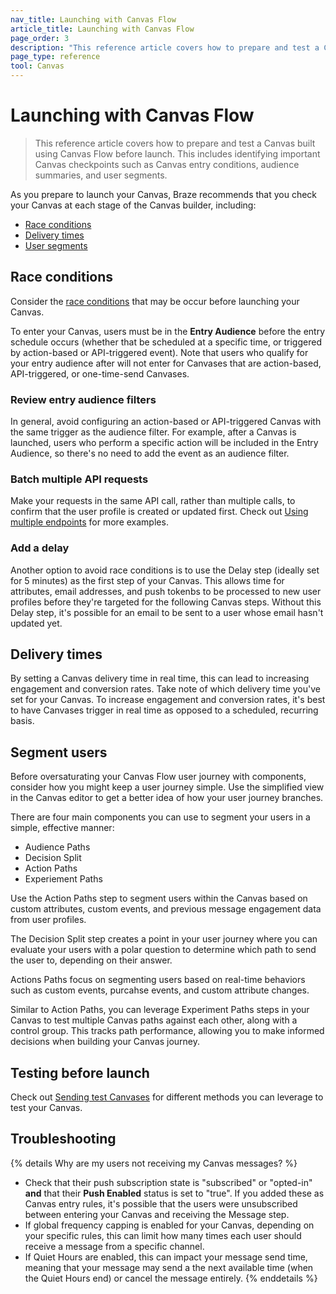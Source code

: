 ```yaml
---
nav_title: Launching with Canvas Flow
article_title: Launching with Canvas Flow
page_order: 3
description: "This reference article covers how to prepare and test a Canvas built with Canvas Flow before launch."
page_type: reference
tool: Canvas
---
```


# Launching with Canvas Flow

> This reference article covers how to prepare and test a Canvas built using Canvas Flow before launch. This includes identifying important Canvas checkpoints such as Canvas entry conditions, audience summaries, and user segments.

As you prepare to launch your Canvas, Braze recommends that you check your Canvas at each stage of the Canvas builder, including:
* [Race conditions](#race-conditions)
* [Delivery times](#delivery-times)
* [User segments](#segment-users)

## Race conditions 

Consider the [race conditions]({{site.baseurl}}/user_guide/engagement_tools/testing/race_conditions/) that may be occur before launching your Canvas. 

To enter your Canvas, users must be in the **Entry Audience** before the entry schedule occurs (whether that be scheduled at a specific time, or triggered by action-based or API-triggered event). Note that users who qualify for your entry audience after will not enter for Canvases that are action-based, API-triggered, or one-time-send Canvases.

### Review entry audience filters

In general, avoid configuring an action-based or API-triggered Canvas with the same trigger as the audience filter. For example, after a Canvas is launched, users who perform a specific action will be included in the Entry Audience, so there's no need to add the event as an audience filter. 

### Batch multiple API requests

Make your requests in the same API call, rather than multiple calls, to confirm that the user profile is created or updated first. Check out [Using multiple endpoints]({{site.baseurl}}/user_guide/engagement_tools/testing/race_conditions/#using-multiple-api-endpoints) for more examples.

### Add a delay

Another option to avoid race conditions is to use the Delay step (ideally set for 5 minutes) as the first step of your Canvas. This allows time for attributes, email addresses, and push tokenbs to be processed to new user profiles before they're targeted for the following Canvas steps. Without this Delay step, it's possible for an email to be sent to a user whose email hasn't updated yet.

## Delivery times

By setting a Canvas delivery time in real time, this can lead to increasing engagement and conversion rates. Take note of which delivery time you've set for your Canvas. To increase engagement and conversion rates, it's best to have Canvases trigger in real time as opposed to a scheduled, recurring basis.

## Segment users

Before oversaturating your Canvas Flow user journey with components, consider how you might keep a user journey simple. Use the simplified view in the Canvas editor to get a better idea of how your user journey branches. 

There are four main components you can use to segment your users in a simple, effective manner:

* Audience Paths
* Decision Split
* Action Paths
* Experiement Paths

Use the Action Paths step to segment users within the Canvas based on custom attributes, custom events, and previous message engagement data from user profiles.

The Decision Split step creates a point in your user journey where you can evaluate your users with a polar question to determine which path to send the user to, depending on their answer.

Actions Paths focus on segmenting users based on real-time behaviors such as custom events, purcahse events, and custom attribute changes.

Similar to Action Paths, you can leverage Experiment Paths steps in your Canvas to test multiple Canvas paths against each other, along with a control group. This tracks path performance, allowing you to make informed decisions when building your Canvas journey. 

## Testing before launch

Check out [Sending test Canvases]({{site.baseurl}}/user_guide/engagement_tools/canvas/testing_canvases/sending_test_canvases/) for different methods you can leverage to test your Canvas.

## Troubleshooting

{% details Why are my users not receiving my Canvas messages? %}
- Check that their push subscription state is "subscribed" or "opted-in" **and** that their **Push Enabled** status is set to "true". If you added these as Canvas entry rules, it's possible that the users were unsubscribed between entering your Canvas and receiving the Message step.
- If global frequency capping is enabled for your Canvas, depending on your specific rules, this can limit how many times each user should receive a message from a specific channel. 
- If Quiet Hours are enabled, this can impact your message send time, meaning that your message may send a the next available time (when the Quiet Hours end) or cancel the message entirely.
{% enddetails %}
